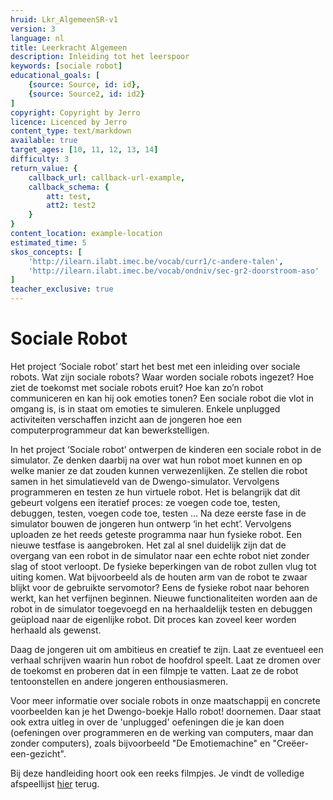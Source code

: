 ```yaml
---
hruid: Lkr_AlgemeenSR-v1
version: 3
language: nl
title: Leerkracht Algemeen
description: Inleiding tot het leerspoor
keywords: [sociale robot]
educational_goals: [
    {source: Source, id: id}, 
    {source: Source2, id: id2}
]
copyright: Copyright by Jerro
licence: Licenced by Jerro
content_type: text/markdown
available: true
target_ages: [10, 11, 12, 13, 14]
difficulty: 3
return_value: {
    callback_url: callback-url-example,
    callback_schema: {
        att: test,
        att2: test2
    }
}
content_location: example-location
estimated_time: 5
skos_concepts: [
    'http://ilearn.ilabt.imec.be/vocab/curr1/c-andere-talen', 
    'http://ilearn.ilabt.imec.be/vocab/ondniv/sec-gr2-doorstroom-aso'
]
teacher_exclusive: true
---
```


# Sociale Robot

Het project ‘Sociale robot’ start het best met een inleiding over sociale robots. Wat zijn sociale robots? Waar worden sociale robots ingezet? Hoe ziet de toekomst met sociale robots eruit? Hoe kan zo’n robot communiceren en kan hij ook emoties tonen? Een sociale robot die vlot in omgang is, is in staat om emoties te simuleren. Enkele unplugged activiteiten verschaffen inzicht aan de jongeren hoe een computerprogrammeur dat kan bewerkstelligen.   


In het project ‘Sociale robot’ ontwerpen de kinderen een sociale robot in de simulator. Ze denken daarbij na over wat hun robot moet kunnen en op welke manier ze dat zouden kunnen verwezenlijken. Ze stellen die robot samen in het simulatieveld van de Dwengo-simulator. Vervolgens programmeren en testen ze hun virtuele robot. Het is belangrijk dat dit gebeurt volgens een iteratief proces: ze voegen code toe, testen, debuggen, testen, voegen code toe, testen … Na deze eerste fase in de simulator bouwen de jongeren hun ontwerp ‘in het echt’. Vervolgens uploaden ze het reeds geteste programma naar hun fysieke robot. Een nieuwe testfase is aangebroken. Het zal al snel duidelijk zijn dat de overgang van een robot in de simulator naar een echte robot niet zonder slag of stoot verloopt. De fysieke beperkingen van de robot zullen vlug tot uiting komen. Wat bijvoorbeeld als de houten arm van de robot te zwaar blijkt voor de gebruikte servomotor? 
Eens de fysieke robot naar behoren werkt, kan het verfijnen beginnen. Nieuwe functionaliteiten worden aan de robot in de simulator toegevoegd en na herhaaldelijk testen en debuggen geüpload naar de eigenlijke robot. Dit proces kan zoveel keer worden herhaald als gewenst.


Daag de jongeren uit om ambitieus en creatief te zijn. Laat ze eventueel een verhaal schrijven waarin hun robot de hoofdrol speelt. Laat ze dromen over de toekomst en proberen dat in een filmpje te vatten. Laat ze de robot tentoonstellen en andere jongeren enthousiasmeren.     

Voor meer informatie over sociale robots in onze maatschappij en concrete voorbeelden kan je het Dwengo-boekje Hallo robot! doornemen. Daar staat ook extra uitleg in over de 'unplugged' oefeningen die je kan doen (oefeningen over programmeren en de werking van computers, maar dan zonder computers), zoals bijvoorbeeld "De Emotiemachine" en "Creëer-een-gezicht". 

Bij deze handleiding hoort ook een reeks filmpjes. Je vindt de volledige afspeellijst [hier](@youtube/https://www.youtube.com/playlist?list=PLHRY06NDfDXlBpLm5J3BK26Ul6GxGykDu "Playlist") terug.
